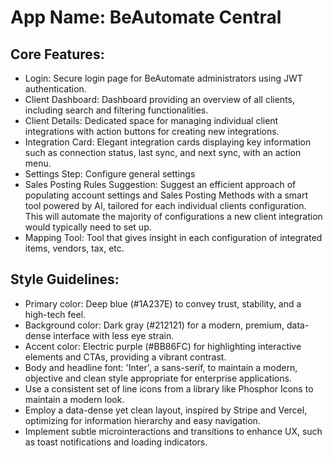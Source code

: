 # **App Name**: BeAutomate Central

## Core Features:

- Login: Secure login page for BeAutomate administrators using JWT authentication.
- Client Dashboard: Dashboard providing an overview of all clients, including search and filtering functionalities.
- Client Details: Dedicated space for managing individual client integrations with action buttons for creating new integrations.
- Integration Card: Elegant integration cards displaying key information such as connection status, last sync, and next sync, with an action menu.
- Settings Step: Configure general settings
- Sales Posting Rules Suggestion: Suggest an efficient approach of populating account settings and Sales Posting Methods with a smart tool powered by AI, tailored for each individual clients configuration. This will automate the majority of configurations a new client integration would typically need to set up.
- Mapping Tool: Tool that gives insight in each configuration of integrated items, vendors, tax, etc.

## Style Guidelines:

- Primary color: Deep blue (#1A237E) to convey trust, stability, and a high-tech feel.
- Background color: Dark gray (#212121) for a modern, premium, data-dense interface with less eye strain.
- Accent color: Electric purple (#BB86FC) for highlighting interactive elements and CTAs, providing a vibrant contrast.
- Body and headline font: 'Inter', a sans-serif, to maintain a modern, objective and clean style appropriate for enterprise applications.
- Use a consistent set of line icons from a library like Phosphor Icons to maintain a modern look.
- Employ a data-dense yet clean layout, inspired by Stripe and Vercel, optimizing for information hierarchy and easy navigation.
- Implement subtle microinteractions and transitions to enhance UX, such as toast notifications and loading indicators.